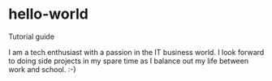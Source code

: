 # hello-world
Tutorial guide

I am a tech enthusiast with a passion in the IT business world. I look forward to doing side projects in my spare time as I balance out my life between work and school. :-)
